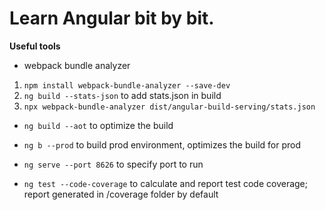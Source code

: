 # Learn Angular bit by bit.

**Useful tools**
* webpack bundle analyzer 
 1. `npm install webpack-bundle-analyzer --save-dev`
 2. `ng build --stats-json` to add stats.json in build
 3. `npx webpack-bundle-analyzer dist/angular-build-serving/stats.json`

* `ng build --aot` to optimize the build

* `ng b --prod` to build prod environment, optimizes the build for prod

* `ng serve --port 8626` to specify port to run

* `ng test --code-coverage` to calculate and report test code coverage; report generated in /coverage folder by default 

